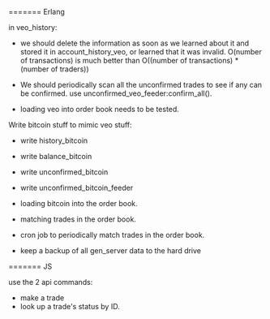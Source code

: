 ======= Erlang

in veo_history:
* we should delete the information as soon as we learned about it and stored it in account_history_veo, or learned that it was invalid.
O(number of transactions) is much better than O((number of transactions) * (number of traders))

* We should periodically scan all the unconfirmed trades to see if any can be confirmed. use unconfirmed_veo_feeder:confirm_all().
* loading veo into order book needs to be tested.

Write bitcoin stuff to mimic veo stuff:
* write history_bitcoin
* write balance_bitcoin
* write unconfirmed_bitcoin
* write unconfirmed_bitcoin_feeder
* loading bitcoin into the order book.


* matching trades in the order book.
- cron job to periodically match trades in the order book.

* keep a backup of all gen_server data to the hard drive


======= JS

use the 2 api commands:
* make a trade
* look up a trade's status by ID.

